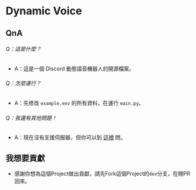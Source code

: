 # Dynamic Voice
## QnA

###### Q：這是什麼？
- A：這是一個 Discord 動態語音機器人的開源檔案。
###### Q：怎麼運行？
- A：先修改 `example.env` 的所有資料，在運行 `main.py`。
###### Q：我還有其他問題！
- A：現在沒有支援伺服器，但你可以到 [這裡](https://discord.gg/hgwtHmEp5a) 問。

## 我想要貢獻
- 感謝你想為這個Project做出貢獻，請先Fork這個Project的`dev`分支，在開PR回來。
